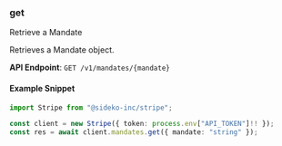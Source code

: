 
### get <a name="get"></a>
Retrieve a Mandate

<p>Retrieves a Mandate object.</p>

**API Endpoint**: `GET /v1/mandates/{mandate}`

#### Example Snippet

```typescript
import Stripe from "@sideko-inc/stripe";

const client = new Stripe({ token: process.env["API_TOKEN"]!! });
const res = await client.mandates.get({ mandate: "string" });
```
